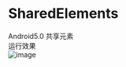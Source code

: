 # SharedElements
Android5.0 共享元素</br>
运行效果</br>
![image](https://github.com/zhaixiaoou/SharedElements/screenshot.gif)
